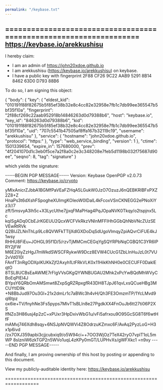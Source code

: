 ```yaml
---
permalink: "/keybase.txt"
---
```

==================================================================
https://keybase.io/arekkushisu
--------------------------------------------------------------------

I hereby claim:

  * I am an admin of https://john20xdoe.github.io
  * I am arekkushisu (https://keybase.io/arekkushisu) on keybase.
  * I have a public key with fingerprint 2F88 CF26 9C22 AAB9 5291  8B14 8462 63D0 D793 88B6

To do so, I am signing this object:

{
  "body": {
    "key": {
      "eldest_kid": "010191f88f82675b5f85ef38b32e8c4cc82e32958e7fb1c7db99ee365547b5bf35f10a",
      "fingerprint": "2f88cf269c22aab952918b14846263d0d79388b6",
      "host": "keybase.io",
      "key_id": "846263d0d79388b6",
      "kid": "010191f88f82675b5f85ef38b32e8c4cc82e32958e7fb1c7db99ee365547b5bf35f10a",
      "uid": "707c5541b47505af8ffa167b32119c19",
      "username": "arekkushisu"
    },
    "service": {
      "hostname": "john20xdoe.github.io",
      "protocol": "https:"
    },
    "type": "web_service_binding",
    "version": 1
  },
  "ctime": 1501339654,
  "expire_in": 157680000,
  "prev": "4f2041070d1c3eb0f5ce7a2f8a0c2e3c348208e7feb5d1198b032f75687d90ee",
  "seqno": 8,
  "tag": "signature"
}

which yields the signature:

-----BEGIN PGP MESSAGE-----
Version: Keybase OpenPGP v2.0.73
Comment: https://keybase.io/crypto

yMIxAnicrZJbbA1BGMfPaVEaFZHqA5LGukW0JzO7OzuzJ6nQEBKRIBFxPXZ2Z8+Z
HnaPs3t6dXshFSpogheXUImgKOIeoW0IDalL4kFcoxVSnCKNEGG2ePNoXiYz3//7
zff/5msvyA3lh5c+X3LycUthe7jjxqFMaPHag4PqJOpaNVK0Tkqy/o2tspjnx5Lc
kqISgADq0CbEJrKGEUU2QcxWCFVkRkzVNInMFFlHhGGbQhNbVNcZUzSEVEwRtRVk
Q2BIJZLNnThLp9Lc8QVWFkTTljXdlGXDoDqSdUgoVImqyZpiAQvrCiFUE4kJ1wsy
RHHU8FiEu+JOHGL95f1D/5/rzvTjMMCmCEGqYgSQYRPbNqCGBQ1C3YR6IPRY2jFW
M6E20iyZzHgJ7mWkdSWSCFRykwW9Dcz8EVW4CUcG1ZbLInHuJzL0t7VU2vVd010l
FAnfT3nRgODXpIKUKkZjf2Axyh1LtFRkVLK0x11HikKhNH0e0CECUFF0DaklEqtO
8TSL8UCBsEaAWME7rFIgVVsGKgQYWNBUGAU2Mhk2xPcYwBQdMhWVyCBoEqPIEl4J
BYpsY6QRbOmAMSmwt8ZxpSgRZRpxgfR43DH8TJpJ61qvLxsQCueHBg3MCUYtlD9k
+N8BbJud97Ou3Gl+21x2dmLr1c7aBWc3h4vH/Qh3FE3OmzmTP/1YcLMvd9ql6tpz
ox6ie+TV/fnyhNe3Fs5pyps7MlvT1sBLln8e27PgdkXX4FnOuJb6tt27ti06P2XS
lfNZo3H86usj4p2zC+xPUxr3HpDxivWbG1u/vFi5afrxou9O95GcSG8T6f6wtHfF
mAMvj746Xdh8sqy+6NSJpNVQWVi4Z8OdrzuKZmxc6F/AvAq2PyzLoG+H3x1p6ivd
/zx7OXJ359apbi3cjjcubxiq9/o5W94ci++7OO3WjOz7TeX42ryO7vplT1oL5mWP
8slzniW6zkTGP2n5WVo1uqL4zKPy0mGT/LUPHvXs/gWFXkc1
=n9xy
-----END PGP MESSAGE-----

And finally, I am proving ownership of this host by posting or
appending to this document.

View my publicly-auditable identity here: https://keybase.io/arekkushisu

==================================================================
